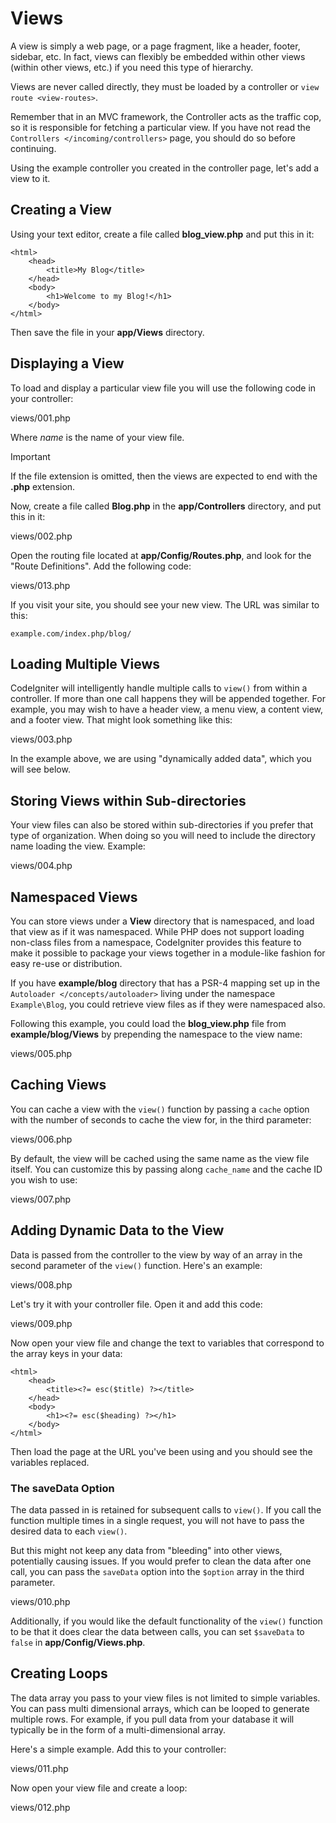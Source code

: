 # Views

<div class="contents" local="" depth="2">

</div>

A view is simply a web page, or a page fragment, like a header, footer,
sidebar, etc. In fact, views can flexibly be embedded within other views
(within other views, etc.) if you need this type of hierarchy.

Views are never called directly, they must be loaded by a controller or
`view route <view-routes>`.

Remember that in an MVC framework, the Controller acts as the traffic
cop, so it is responsible for fetching a particular view. If you have
not read the `Controllers </incoming/controllers>` page, you should do
so before continuing.

Using the example controller you created in the controller page, let's
add a view to it.

## Creating a View

Using your text editor, create a file called **blog_view.php** and put
this in it:

    <html>
        <head>
            <title>My Blog</title>
        </head>
        <body>
            <h1>Welcome to my Blog!</h1>
        </body>
    </html>

Then save the file in your **app/Views** directory.

## Displaying a View

To load and display a particular view file you will use the following
code in your controller:

<div class="literalinclude" lines="2-">

views/001.php

</div>

Where *name* is the name of your view file.

> [!IMPORTANT]
> If the file extension is omitted, then the views are expected to end
> with the **.php** extension.

Now, create a file called **Blog.php** in the **app/Controllers**
directory, and put this in it:

<div class="literalinclude">

views/002.php

</div>

Open the routing file located at **app/Config/Routes.php**, and look for
the "Route Definitions". Add the following code:

<div class="literalinclude" lines="2-">

views/013.php

</div>

If you visit your site, you should see your new view. The URL was
similar to this:

    example.com/index.php/blog/

## Loading Multiple Views

CodeIgniter will intelligently handle multiple calls to `view()` from
within a controller. If more than one call happens they will be appended
together. For example, you may wish to have a header view, a menu view,
a content view, and a footer view. That might look something like this:

<div class="literalinclude">

views/003.php

</div>

In the example above, we are using "dynamically added data", which you
will see below.

## Storing Views within Sub-directories

Your view files can also be stored within sub-directories if you prefer
that type of organization. When doing so you will need to include the
directory name loading the view. Example:

<div class="literalinclude" lines="2-">

views/004.php

</div>

## Namespaced Views

You can store views under a **View** directory that is namespaced, and
load that view as if it was namespaced. While PHP does not support
loading non-class files from a namespace, CodeIgniter provides this
feature to make it possible to package your views together in a
module-like fashion for easy re-use or distribution.

If you have **example/blog** directory that has a PSR-4 mapping set up
in the `Autoloader </concepts/autoloader>` living under the namespace
`Example\Blog`, you could retrieve view files as if they were namespaced
also.

Following this example, you could load the **blog_view.php** file from
**example/blog/Views** by prepending the namespace to the view name:

<div class="literalinclude">

views/005.php

</div>

## Caching Views

You can cache a view with the `view()` function by passing a `cache`
option with the number of seconds to cache the view for, in the third
parameter:

<div class="literalinclude" lines="2-">

views/006.php

</div>

By default, the view will be cached using the same name as the view file
itself. You can customize this by passing along `cache_name` and the
cache ID you wish to use:

<div class="literalinclude" lines="2-">

views/007.php

</div>

## Adding Dynamic Data to the View

Data is passed from the controller to the view by way of an array in the
second parameter of the `view()` function. Here's an example:

<div class="literalinclude" lines="2-">

views/008.php

</div>

Let's try it with your controller file. Open it and add this code:

<div class="literalinclude">

views/009.php

</div>

Now open your view file and change the text to variables that correspond
to the array keys in your data:

    <html>
        <head>
            <title><?= esc($title) ?></title>
        </head>
        <body>
            <h1><?= esc($heading) ?></h1>
        </body>
    </html>

Then load the page at the URL you've been using and you should see the
variables replaced.

### The saveData Option

The data passed in is retained for subsequent calls to `view()`. If you
call the function multiple times in a single request, you will not have
to pass the desired data to each `view()`.

But this might not keep any data from "bleeding" into other views,
potentially causing issues. If you would prefer to clean the data after
one call, you can pass the `saveData` option into the `$option` array in
the third parameter.

<div class="literalinclude" lines="2-">

views/010.php

</div>

Additionally, if you would like the default functionality of the
`view()` function to be that it does clear the data between calls, you
can set `$saveData` to `false` in **app/Config/Views.php**.

## Creating Loops

The data array you pass to your view files is not limited to simple
variables. You can pass multi dimensional arrays, which can be looped to
generate multiple rows. For example, if you pull data from your database
it will typically be in the form of a multi-dimensional array.

Here's a simple example. Add this to your controller:

<div class="literalinclude">

views/011.php

</div>

Now open your view file and create a loop:

<div class="literalinclude">

views/012.php

</div>
